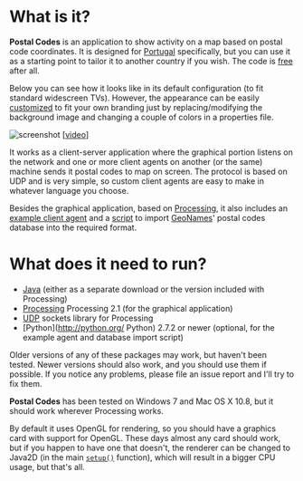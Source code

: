 What is it?
===========

**Postal Codes** is an application to show activity on a map based on postal code coordinates. It is designed for [Portugal](http://en.wikipedia.org/wiki/Portugal) specifically, but you can use it as a starting point to tailor it to another country if you wish. The code is [free](http://www.opensource.org/licenses/mit-license.php) after all.

Below you can see how it looks like in its default configuration (to fit standard widescreen TVs). However, the appearance can be easily [customized](https://github.com/carlosefr/postalcodes/wiki/Customizing) to fit your own branding just by replacing/modifying the background image and changing a couple of colors in a properties file.

![screenshot](http://cloud.carlos-rodrigues.com/projects/postalcodes/postalcodes.jpg)
[[video](http://www.youtube.com/watch?v=0PTb9AgNhrE)]

It works as a client-server application where the graphical portion listens on the network and one or more client agents on another (or the same) machine sends it postal codes to map on screen. The protocol is based on UDP and is very simple, so custom client agents are easy to make in whatever language you choose.

Besides the graphical application, based on [Processing](http://processing.org/), it also includes an [example client agent](more/testclient.py) and a [script](more/makedb.py) to import [GeoNames](http://www.geonames.org/postal-codes/postal-codes-portugal.html)' postal codes database into the required format.


What does it need to run?
=========================

  * [Java](http://www.oracle.com/technetwork/java/) (either as a separate download or the version included with Processing)
  * [Processing](http://processing.org/) Processing 2.1 (for the graphical application)
  * [UDP](http://ubaa.net/shared/processing/udp/) sockets library for Processing
  * [Python](http://python.org/ Python) 2.7.2 or newer (optional, for the example agent and database import script)

Older versions of any of these packages may work, but haven't been tested. Newer versions should also work, and you should use them if possible. If you notice any problems, please file an issue report and I'll try to fix them.

**Postal Codes** has been tested on Windows 7 and Mac OS X 10.8, but it should work wherever Processing works.

By default it uses OpenGL for rendering, so you should have a graphics card with support for OpenGL. These days almost any card should work, but if you happen to have one that doesn't, the renderer can be changed to Java2D (in the main [`setup()`](PostalCodes.pde#L79) function), which will result in a bigger CPU usage, but that's all.
